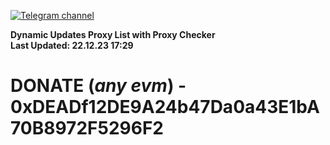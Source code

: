 [![Telegram channel](https://img.shields.io/endpoint?url=https://runkit.io/damiankrawczyk/telegram-badge/branches/master?url=https://t.me/n4z4v0d)](https://t.me/n4z4v0d) 

**Dynamic Updates Proxy List with Proxy Checker**  
**Last Updated: 22.12.23 17:29**

# DONATE (_any evm_) - 0xDEADf12DE9A24b47Da0a43E1bA70B8972F5296F2
